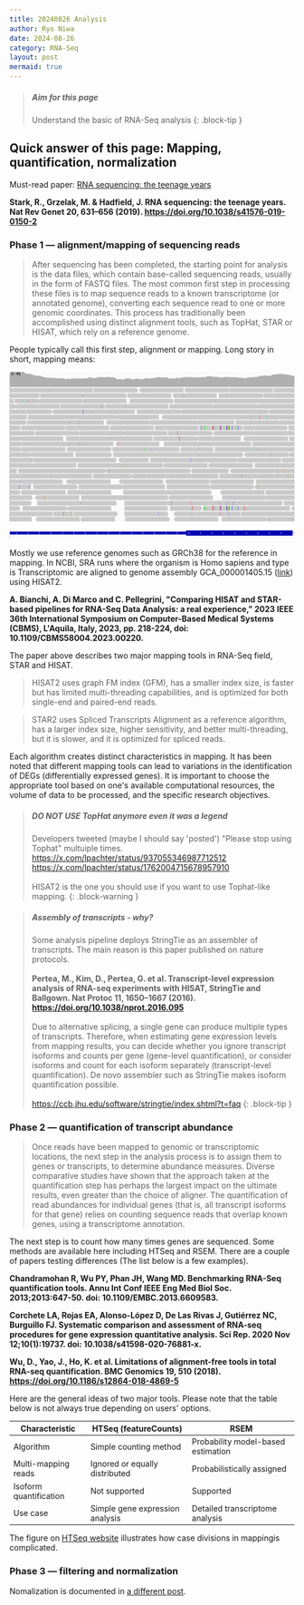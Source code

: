 ```yaml
---
title: 20240826 Analysis
author: Ryo Niwa
date: 2024-08-26
category: RNA-Seq
layout: post
mermaid: true
---
```


> ##### Aim for this page
> Understand the basic of RNA-Seq analysis
{: .block-tip }

## Quick answer of this page: Mapping, quantification, normalization

Must-read paper: [RNA sequencing: the teenage years](https://www.nature.com/articles/s41576-019-0150-2)

**Stark, R., Grzelak, M. & Hadfield, J. RNA sequencing: the teenage years. Nat Rev Genet 20, 631–656 (2019). https://doi.org/10.1038/s41576-019-0150-2**

### Phase 1 — alignment/mapping of sequencing reads
> After sequencing has been completed, the starting point for analysis is the data files, which contain base-called sequencing reads, usually in the form of FASTQ files. The most common first step in processing these files is to map sequence reads to a known transcriptome (or annotated genome), converting each sequence read to one or more genomic coordinates. This process has traditionally been accomplished using distinct alignment tools, such as TopHat, STAR or HISAT, which rely on a reference genome.

People typically call this first step, alignment or mapping. Long story in short, mapping means: 

![SRA_structure](/assets/mapping.png)

Mostly we use reference genomes such as GRCh38 for the reference in mapping. In NCBI, SRA runs where the organism is Homo sapiens and type is Transcriptomic are aligned to genome assembly GCA_000001405.15 ([link](https://www.ncbi.nlm.nih.gov/datasets/genome/GCF_000001405.26/)) using HISAT2. 

**A. Bianchi, A. Di Marco and C. Pellegrini, "Comparing HISAT and STAR-based pipelines for RNA-Seq Data Analysis: a real experience," 2023 IEEE 36th International Symposium on Computer-Based Medical Systems (CBMS), L'Aquila, Italy, 2023, pp. 218-224, doi: 10.1109/CBMS58004.2023.00220.**

The paper above describes two major mapping tools in RNA-Seq field, STAR and HISAT.

> HISAT2 uses graph FM index (GFM), has a smaller index size, is faster but has limited multi-threading capabilities, and is optimized for both single-end and paired-end reads. 

> STAR2 uses Spliced Transcripts Alignment as a reference algorithm, has a larger index size, higher sensitivity, and better multi-threading, but it is slower, and it is optimized for spliced reads.

Each algorithm creates distinct characteristics in mapping. It has been noted that different mapping tools can lead to variations in the identification of DEGs (differentially expressed genes). It is important to choose the appropriate tool based on one's available computational resources, the volume of data to be processed, and the specific research objectives.

> ##### DO NOT USE TopHat anymore even it was a legend
> Developers tweeted (maybe I should say 'posted') "Please stop using Tophat" multuiple times. 
> https://x.com/lpachter/status/937055346987712512
> https://x.com/lpachter/status/1762004715678957910
><br/>
><br/>
> HISAT2 is the one you should use if you want to use Tophat-like mapping. 
{: .block-warning }

> ##### Assembly of transcripts - why?
> Some analysis pipeline deploys StringTie as an assembler of transcripts. The main reason is this paper published on nature protocols.
><br/>
><br/>
> **Pertea, M., Kim, D., Pertea, G. et al. Transcript-level expression analysis of RNA-seq experiments with HISAT, StringTie and Ballgown. Nat Protoc 11, 1650–1667 (2016). 
> https://doi.org/10.1038/nprot.2016.095**
><br/>
><br/>
> Due to alternative splicing, a single gene can produce multiple types of transcripts. Therefore, when estimating gene expression levels from mapping results,
> you can decide whether you ignore transcript isoforms and counts per gene (gene-level quantification), or consider isoforms and count for each isoform
> separately (transcript-level quantification). De novo assembler such as StringTie makes isoform quantification possible. 
><br/>
><br/>
> https://ccb.jhu.edu/software/stringtie/index.shtml?t=faq
{: .block-tip }

### Phase 2 — quantification of transcript abundance
> Once reads have been mapped to genomic or transcriptomic locations, the next step in the analysis process is to assign them to genes or transcripts, to determine abundance measures. Diverse comparative studies have shown that the approach taken at the quantification step has perhaps the largest impact on the ultimate results, even greater than the choice of aligner. The quantification of read abundances for individual genes (that is, all transcript isoforms for that gene) relies on counting sequence reads that overlap known genes, using a transcriptome annotation.

The next step is to count how many times genes are sequenced. Some methods are available here including HTSeq and RSEM. There are a couple of papers testing differences (The list below is a few examples). 

**Chandramohan R, Wu PY, Phan JH, Wang MD. Benchmarking RNA-Seq quantification tools. Annu Int Conf IEEE Eng Med Biol Soc. 2013;2013:647-50. doi: 10.1109/EMBC.2013.6609583.**

**Corchete LA, Rojas EA, Alonso-López D, De Las Rivas J, Gutiérrez NC, Burguillo FJ. Systematic comparison and assessment of RNA-seq procedures for gene expression quantitative analysis. Sci Rep. 2020 Nov 12;10(1):19737. doi: 10.1038/s41598-020-76881-x.**

**Wu, D., Yao, J., Ho, K. et al. Limitations of alignment-free tools in total RNA-seq quantification. BMC Genomics 19, 510 (2018). https://doi.org/10.1186/s12864-018-4869-5**

Here are the general ideas of two major tools. Please note that the table below is not always true depending on users' options. 

| Characteristic | HTSeq (featureCounts) | RSEM |
|----------------|-------|------|
| Algorithm | Simple counting method | Probability model-based estimation |
| Multi-mapping reads | Ignored or equally distributed | Probabilistically assigned |
| Isoform quantification | Not supported | Supported |
| Use case | Simple gene expression analysis | Detailed transcriptome analysis |

The figure on [HTSeq website](https://htseq.readthedocs.io/en/release_0.11.1/count.html) illustrates how case divisions in mappingis complicated. 

### Phase 3 — filtering and normalization
Nomalization is documented in [a different post](2024-08-26-normalization.html).